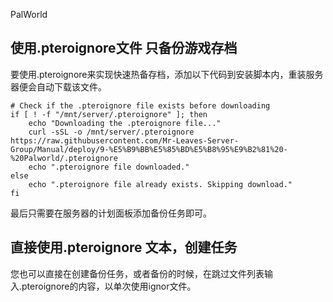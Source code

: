 PalWorld

## 使用.pteroignore文件 只备份游戏存档
要使用.pteroignore来实现快速热备存档，添加以下代码到安装脚本内，重装服务器便会自动下载该文件。

```
# Check if the .pteroignore file exists before downloading
if [ ! -f "/mnt/server/.pteroignore" ]; then
    echo "Downloading the .pteroignore file..."
    curl -sSL -o /mnt/server/.pteroignore https://raw.githubusercontent.com/Mr-Leaves-Server-Group/Manual/deploy/9-%E5%B9%BB%E5%85%BD%E5%B8%95%E9%B2%81%20-%20Palworld/.pteroignore
    echo ".pteroignore file downloaded."
else
    echo ".pteroignore file already exists. Skipping download."
fi
```

最后只需要在服务器的计划面板添加备份任务即可。

## 直接使用.pteroignore 文本，创建任务
您也可以直接在创建备份任务，或者备份的时候，在跳过文件列表输入.pteroignore的内容，以单次使用ignor文件。